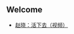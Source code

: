 ## Welcome

* [赵晓：活下去（视频）](https://www.asuswebstorage.com/navigate/a/#/s/C7A28776F2504E368D3CC22793E004B6Y)
